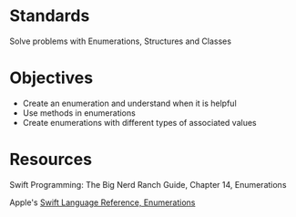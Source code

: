 # Standards
Solve problems with Enumerations, Structures and Classes

# Objectives
* Create an enumeration and understand when it is helpful
* Use methods in enumerations
* Create enumerations with different types of associated values

# Resources
Swift Programming: The Big Nerd Ranch Guide, Chapter 14, Enumerations

Apple's [Swift Language Reference, Enumerations](https://developer.apple.com/library/ios/documentation/Swift/Conceptual/Swift_Programming_Language/Enumerations.html#//apple_ref/doc/uid/TP40014097-CH12-ID145)
